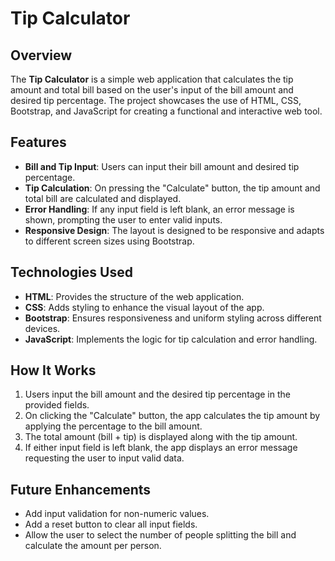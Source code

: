 
# Tip Calculator

## Overview

The **Tip Calculator** is a simple web application that calculates the tip amount and total bill based on the user's input of the bill amount and desired tip percentage. The project showcases the use of HTML, CSS, Bootstrap, and JavaScript for creating a functional and interactive web tool.

## Features

- **Bill and Tip Input**: Users can input their bill amount and desired tip percentage.
- **Tip Calculation**: On pressing the "Calculate" button, the tip amount and total bill are calculated and displayed.
- **Error Handling**: If any input field is left blank, an error message is shown, prompting the user to enter valid inputs.
- **Responsive Design**: The layout is designed to be responsive and adapts to different screen sizes using Bootstrap.

## Technologies Used

- **HTML**: Provides the structure of the web application.
- **CSS**: Adds styling to enhance the visual layout of the app.
- **Bootstrap**: Ensures responsiveness and uniform styling across different devices.
- **JavaScript**: Implements the logic for tip calculation and error handling.

## How It Works

1. Users input the bill amount and the desired tip percentage in the provided fields.
2. On clicking the "Calculate" button, the app calculates the tip amount by applying the percentage to the bill amount.
3. The total amount (bill + tip) is displayed along with the tip amount.
4. If either input field is left blank, the app displays an error message requesting the user to input valid data.

## Future Enhancements

- Add input validation for non-numeric values.
- Add a reset button to clear all input fields.
- Allow the user to select the number of people splitting the bill and calculate the amount per person.